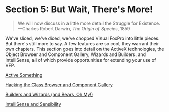 # Section 5: But Wait, There's More!

>We will now discuss in a little more detail the Struggle for Existence.  
>&mdash;Charles Robert Darwin, *The Origin of Species*, 1859

We've sliced, we've diced, we've chopped Visual FoxPro into
little pieces. But there's still more to say. A few features are so cool, they
warrant their own chapters. This section goes into detail on the ActiveX
technologies, the Object Browser and Component Gallery, Wizards and Builders,
and IntelliSense, all of which provide opportunities for extending your use of
VFP.

[Active Something](s5c1.md)

[Hacking the Class Browser and Component Gallery](s5c2.md)

[Builders and Wizards (and Bears, Oh My!)](s5c3.md)

[IntelliSense and Sensibility](s5c4.md)